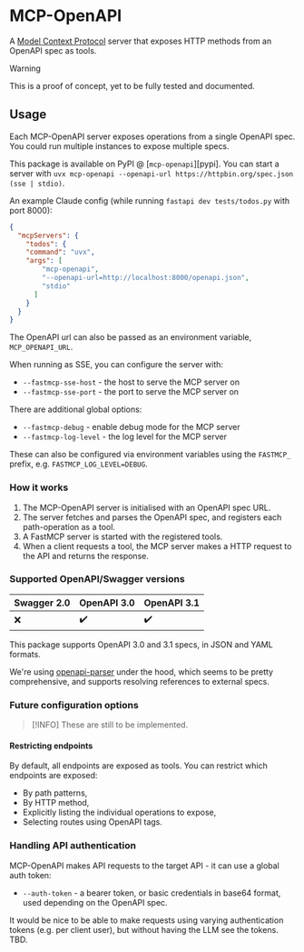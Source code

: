 # MCP-OpenAPI

A [Model Context Protocol][mcp] server that exposes HTTP methods from an OpenAPI spec as tools.

> [!WARNING]
> This is a proof of concept, yet to be fully tested and documented.

## Usage

Each MCP-OpenAPI server exposes operations from a single OpenAPI spec. You could run multiple instances to expose multiple specs.

This package is available on PyPI @ [`mcp-openapi`][pypi]. You can start a server with `uvx mcp-openapi --openapi-url https://httpbin.org/spec.json (sse | stdio)`.

An example Claude config (while running `fastapi dev tests/todos.py` with port 8000):

```json
{
  "mcpServers": {
    "todos": {
    "command": "uvx",
    "args": [
        "mcp-openapi",
        "--openapi-url=http://localhost:8000/openapi.json",
        "stdio"
      ]
    }
  }
}
```

The OpenAPI url can also be passed as an environment variable, `MCP_OPENAPI_URL`.

When running as SSE, you can configure the server with:

- `--fastmcp-sse-host` - the host to serve the MCP server on
- `--fastmcp-sse-port` - the port to serve the MCP server on

There are additional global options:

- `--fastmcp-debug` - enable debug mode for the MCP server
- `--fastmcp-log-level` - the log level for the MCP server

These can also be configured via environment variables using the `FASTMCP_` prefix, e.g. `FASTMCP_LOG_LEVEL=DEBUG`.

### How it works

1. The MCP-OpenAPI server is initialised with an OpenAPI spec URL.
2. The server fetches and parses the OpenAPI spec, and registers each path-operation as a tool.
3. A FastMCP server is started with the registered tools.
4. When a client requests a tool, the MCP server makes a HTTP request to the API and returns the response.

### Supported OpenAPI/Swagger versions

| Swagger 2.0 | OpenAPI 3.0 | OpenAPI 3.1 |
|-------------|-------------|-------------|
| :x: | :heavy_check_mark: | :heavy_check_mark: |

This package supports OpenAPI 3.0 and 3.1 specs, in JSON and YAML formats.

We're using [openapi-parser][openapi-parser] under the hood, which seems to be pretty comprehensive, and supports resolving references to external specs.

### Future configuration options

> [!INFO]
> These are still to be implemented.

#### Restricting endpoints

By default, all endpoints are exposed as tools. You can restrict which endpoints are exposed:

- By path patterns,
- By HTTP method,
- Explicitly listing the individual operations to expose,
- Selecting routes using OpenAPI tags.

### Handling API authentication

MCP-OpenAPI makes API requests to the target API - it can use a global auth token:

- `--auth-token` - a bearer token, or basic credentials in base64 format, used depending on the OpenAPI spec.

It would be nice to be able to make requests using varying authentication tokens (e.g. per client user), but without having the LLM see the tokens. TBD.

[mcp]: https://modelcontextprotocol.io/
[fastapi-openapi]: https://fastapi.tiangolo.com/reference/openapi/models/
[openapi-parser]: https://github.com/manchenkoff/openapi3-parser
